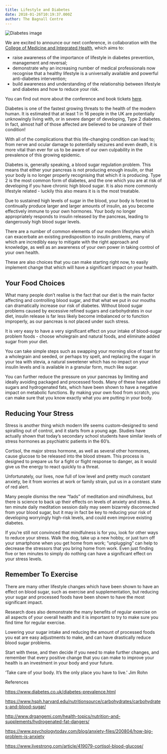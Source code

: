 ```yaml
---
title: Lifestyle and Diabetes
date: 2018-01-26T10:19:37.000Z
author: The Bagnall Centre
---
```

![Diabetes image](/uploads/image-diabetes-chronic-disease.jpg)

We are excited to announce our next conference, in collaboration with the <a href="https://collegeofmedicine.org.uk/" target="_blank">College of Medicine and Integrated Health</a>, which aims to:

* raise awareness of the importance of lifestyle in diabetes prevention, management and reversal;
* demonstrate why an increasing number of medical professionals now recognise that a healthy lifestyle is a universally available and powerful anti-diabetes intervention;
* build awareness and understanding of the relationship between lifestyle and diabetes and how to reduce your risk.

You can find out more about the conference and book tickets [here](https://www.eventbrite.co.uk/e/lifestyle-and-diabetes-how-closely-are-they-related-tickets-42565255826?aff=es2). 

Diabetes is one of the fastest growing threats to the health of the modern human. It is estimated that at least 1 in 16 people in the UK are potentially unknowingly living with, or in severe danger of developing, Type 2 diabetes. In fact, almost half of those affected are believed to be unaware of their condition!

With all of the complications that this life-changing condition can lead to; from nerve and ocular damage to potentially seizures and even death, it is more vital than ever for us to be aware of our own culpability in the prevalence of this growing epidemic.

Diabetes is, generally speaking, a blood sugar regulation problem. This means that either your pancreas is not producing enough insulin, or that your body is no longer properly recognising that which it is producing. Type 2 is the most common form of diabetes, and the one which you are at risk of developing if you have chronic high blood sugar. It is also more commonly lifestyle related - luckily this also means it is is the most treatable. 

Due to sustained high levels of sugar in the blood, your body is forced to continually produce larger and larger amounts of insulin, as you become effectively immune to your own hormones. Your body no longer appropriately responds to insulin released by the pancreas, leading to dangerously high blood sugar levels.

There are a number of common elements of our modern lifestyles which can exacerbate an existing predisposition to insulin problems, many of which are incredibly easy to mitigate with the right approach and knowledge,  as well as an awareness of your own power in taking control of your own health.

These are also choices that you can make starting right now, to easily implement change that which will have a significant impact on your health.

## Your Food Choices 

What many people don’t realise is the fact that our diet is the main factor affecting and controlling blood sugar, and that what we put in our mouths can dramatically increase our risk of diabetes. Without blood sugar problems caused by excessive refined sugars and carbohydrates in our diet, insulin release is far less likely become imbalanced or to function improperly, as our pancreas is not placed under such stress.

It is very easy to have a very significant effect on your intake of blood-sugar problem foods - choose wholegrain and natural foods, and eliminate added sugar from your diet. 

You can take simple steps such as swapping your morning slice of toast for a wholegrain and seeded, or perhaps try spelt, and replacing the sugar in your tea with stevia, a natural sweetener which has no impact on your insulin levels and is available in a granular form, much like sugar.

You can further reduce the pressure on your pancreas by limiting and ideally avoiding packaged and processed foods. Many of these have added sugars and hydrogenated fats, which have been shown to have a negative impact on metabolic functions. By making your own food from scratch, you can make sure that you know exactly what you are putting in your body.

## Reducing Your Stress

Stress is another thing which modern life seems custom-designed to send spiralling out of control, and it starts from a young age. Studies have actually shown that today’s secondary school students have similar levels of stress hormones as psychiatric patients in the 60’s. 

Cortisol, the major stress hormone, as well as several other hormones, cause glucose to be released into the blood stream. This process is designed to prepare us for a fight or flight response to danger, as it would give us the energy to react quickly to a threat. 

Unfortunately, our lives, now full of low level and pretty much constant anxiety, be it from worries at work or family strain, put us in a constant state of red alert.

Many people dismiss the new “fads” of meditation and mindfulness, but there is science to back up their effects on levels of anxiety and stress. A ten minute daily meditation session daily may seem bizarrely disconnected from your blood sugar, but it may in fact be key to reducing your risk of developing worryingly high-risk levels, and could even improve existing diabetes.

If you’re still not convinced that mindfulness is for you, look for other ways to reduce your stress. Walk the dog, take up a new hobby, or just turn off your smartphone when you get home from work; “unplugging” can help to decrease the stressors that you bring home from work. Even just finding five or ten minutes to simply do nothing can have a significant effect on your stress levels. 

## Remember To Exercise

There are many other lifestyle changes which have been shown to have an effect on blood sugar, such as exercise and supplementation, but reducing your sugar and processed foods have been shown to have the most significant impact. 

Research does also demonstrate the many benefits of regular exercise on all aspects of your overall health and it is important to try to make sure you find time for regular exercise. 

Lowering your sugar intake and reducing the amount of processed foods you eat are easy adjustments to make, and can have drastically reduce blood sugar problems. 

Start with these, and then decide if you need to make further changes, and remember that every positive change that you can make to improve your health is an investment in your body and your future.

‘Take care of your body. It’s the only place you have to live.’ Jim Rohn 

References 

<https://www.diabetes.co.uk/diabetes-prevalence.html>

<https://www.hsph.harvard.edu/nutritionsource/carbohydrates/carbohydrates-and-blood-sugar/>

<http://www.drgangemi.com/health-topics/nutrition-and-supplements/hydrogenated-fat-dangers/>

<https://www.psychologytoday.com/blog/anxiety-files/200804/how-big-problem-is-anxiety>

<https://www.livestrong.com/article/419079-cortisol-blood-glucose/>
